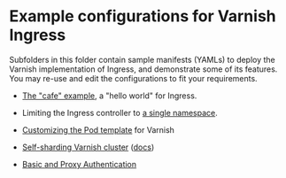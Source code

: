 # Example configurations for Varnish Ingress

Subfolders in this folder contain sample manifests (YAMLs) to deploy
the Varnish implementation of Ingress, and demonstrate some of its
features. You may re-use and edit the configurations to fit your
requirements.

* [The "cafe" example](/examples/hello), a "hello world" for Ingress.

* Limiting the Ingress controller to
  [a single namespace](/examples/namespace).

* [Customizing the Pod template](/examples/varnish_pod_template)
  for Varnish

* [Self-sharding Varnish cluster](/examples/self-sharding)
  ([docs](/docs/self-sharding.md))

* [Basic and Proxy Authentication](/examples/authentication)
